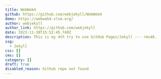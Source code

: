 ```yaml
---
title: WebWeb4
github: https://github.com/webjekyll/WebWeb4
demo: https://webweb4.vlsm.org/
author: webjekyll
author_link: https://github.com/webjekyll
date: 2023-11-30T15:52:45.740Z
description: This is my 4th try to use GitHub Pages/Jekyll --- rms46.
ssg:
  - Jekyll
css: []
cms: []
category: []
draft: true
disabled_reason: Github repo not found
---
```

